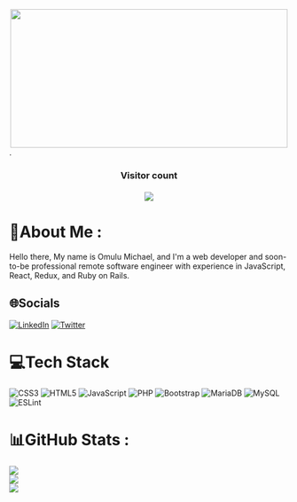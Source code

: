 <div align="center"><img width=500 height=250 align="center" src="https://www.aalpha.net/wp-content/uploads/2020/12/full-stack-development.gif"></div>.
<h3 align="center"> 
  Visitor count<br><br>
  <img src="https://profile-counter.glitch.me/Benmuiruri/count.svg" />
</h3>

# 💫About Me :
Hello there, My name is Omulu Michael, and I'm a web developer and soon-to-be professional remote software engineer with experience in JavaScript, React, Redux, and Ruby on Rails.


## 🌐Socials
[![LinkedIn](https://img.shields.io/badge/LinkedIn-%230077B5.svg?logo=linkedin&logoColor=white)](https://www.linkedin.com/in/ugochukwu-omulu-b9697663/) [![Twitter](https://img.shields.io/badge/Twitter-%231DA1F2.svg?logo=Twitter&logoColor=white)](https://twitter.com/omulum) 

# 💻Tech Stack
![CSS3](https://img.shields.io/badge/css3-%231572B6.svg?style=for-the-badge&logo=css3&logoColor=white) ![HTML5](https://img.shields.io/badge/html5-%23E34F26.svg?style=for-the-badge&logo=html5&logoColor=white) ![JavaScript](https://img.shields.io/badge/javascript-%23323330.svg?style=for-the-badge&logo=javascript&logoColor=%23F7DF1E) ![PHP](https://img.shields.io/badge/php-%23777BB4.svg?style=for-the-badge&logo=php&logoColor=white) ![Bootstrap](https://img.shields.io/badge/bootstrap-%23563D7C.svg?style=for-the-badge&logo=bootstrap&logoColor=white) ![MariaDB](https://img.shields.io/badge/MariaDB-003545?style=for-the-badge&logo=mariadb&logoColor=white) ![MySQL](https://img.shields.io/badge/mysql-%2300f.svg?style=for-the-badge&logo=mysql&logoColor=white) ![ESLint](https://img.shields.io/badge/ESLint-4B3263?style=for-the-badge&logo=eslint&logoColor=white)
# 📊GitHub Stats :
![](https://github-readme-stats.vercel.app/api?username=Mikelobi&theme=radical&hide_border=false&include_all_commits=false&count_private=false)<br/>
![](https://github-readme-streak-stats.herokuapp.com/?user=Mikelobi&theme=radical&hide_border=false)<br/>
![](https://github-readme-stats.vercel.app/api/top-langs/?username=Mikelobi&theme=radical&hide_border=false&include_all_commits=false&count_private=false&layout=compact)
